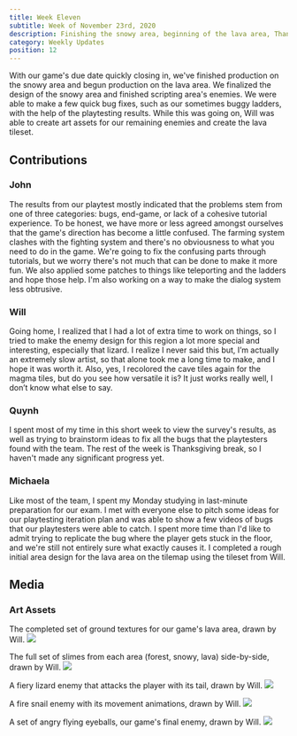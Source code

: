```yaml
---
title: Week Eleven
subtitle: Week of November 23rd, 2020
description: Finishing the snowy area, beginning of the lava area, Thanksgiving break
category: Weekly Updates
position: 12
---
```


With our game's due date quickly closing in, we've finished production on the snowy area and begun production on the lava area. We finalized the design of the snowy area and finished scripting area's enemies. We were able to make a few quick bug fixes, such as our sometimes buggy ladders, with the help of the playtesting results. While this was going on, Will was able to create art assets for our remaining enemies and create the lava tileset.

## Contributions

### John

The results from our playtest mostly indicated that the problems stem from one of three categories: bugs, end-game, or lack of a cohesive tutorial experience. To be honest, we have more or less agreed amongst ourselves that the game's direction has become a little confused. The farming system clashes with the fighting system and there's no obviousness to what you need to do in the game. We're going to fix the confusing parts through tutorials, but we worry there's not much that can be done to make it more fun. We also applied some patches to things like teleporting and the ladders and hope those help. I'm also working on a way to make the dialog system less obtrusive.

### Will
Going home, I realized that I had a lot of extra time to work on things, so I tried to make the enemy design for this region a lot more special and interesting, especially that lizard. I realize I never said this but, I’m actually an extremely slow artist, so that alone took me a long time to make, and I hope it was worth it. Also, yes, I recolored the cave tiles again for the magma tiles, but do you see how versatile it is? It just works really well, I don’t know what else to say.
### Quynh
I spent most of my time in this short week to view the survey's results, as well as trying to brainstorm ideas to fix all the bugs that the playtesters found with the team. The rest of the week is Thanksgiving break, so I haven't made any significant progress yet.
### Michaela
Like most of the team, I spent my Monday studying in last-minute preparation for our exam. I met with everyone else to pitch some ideas for our playtesting iteration plan and was able to show a few videos of bugs that our playtesters were able to catch. I spent more time than I'd like to admit trying to replicate the bug where the player gets stuck in the floor, and we're still not entirely sure what exactly causes it. I completed a rough initial area design for the lava area on the tilemap using the tileset from Will.


## Media

### Art Assets
The completed set of ground textures for our game's lava area, drawn by Will.
<img src="./media/week-11/magma-tiles.png" />

The full set of slimes from each area (forest, snowy, lava) side-by-side, drawn by Will.
<img src="./media/week-11/all-slimes.png" />

A fiery lizard enemy that attacks the player with its tail, drawn by Will.
<img src="./media/week-11/red-lizard.png" />

A fire snail enemy with its movement animations, drawn by Will.
<img src="./media/week-11/fire-snail.png" />

A set of angry flying eyeballs, our game's final enemy, drawn by Will.
<img src="./media/week-11/angry-eyes.png" />
